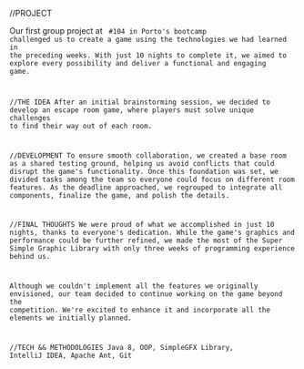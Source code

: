 //PROJECT

Our first group project at <Code For All_> #104 in Porto's bootcamp challenged us to create a game using the technologies we had learned in the preceding weeks. With just 10 nights to complete it, we aimed to explore every possibility and deliver a functional and engaging game.

//THE IDEA
After an initial brainstorming session, we decided to develop an escape room game, where players must solve unique challenges to find their way out of each room.

//DEVELOPMENT
To ensure smooth collaboration, we created a base room as a shared testing ground, helping us avoid conflicts that could disrupt the game's functionality. Once this foundation was set, we divided tasks among the team so everyone could focus on different room features. As the deadline approached, we regrouped to integrate all components, finalize the game, and polish the details.

//FINAL THOUGHTS
We were proud of what we accomplished in just 10 nights, thanks to everyone's dedication. While the game's graphics and performance could be further refined, we made the most of the Super Simple Graphic Library with only three weeks of programming experience behind us.

Although we couldn't implement all the features we originally envisioned, our team decided to continue working on the game beyond the competition. We're excited to enhance it and incorporate all the elements we initially planned.

//TECH && METHODOLOGIES
Java 8, OOP, SimpleGFX Library, IntelliJ IDEA, Apache Ant, Git
